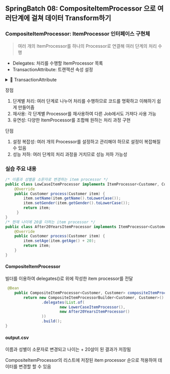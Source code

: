 ## SpringBatch 08: CompositeItemProcessor 으로 여러단계에 걸쳐 데이터 Transform하기

### CompositeItemProcessor: ItemProcessor 인터페이스 구현체
> 여러 개의 ItemProcessor를 하나의 Processor로 연결해 여러 단계의 처리 수행

- Delegates: 처리를 수행할 ItemProcessor 목록
- TransactionAttribute: 트랜잭션 속성 설정

<details>
<summary>🔽 TransactionAttribute </summary>

### ChatGPT에게 물어본 내용
TransactionAttribute는 Spring Batch에서 **CompositeItemProcessor**와 같은 프로세서 또는 단위 작업(step) 내에서 트랜잭션의 동작 방식을 제어하기 위해 사용됩니다.

TransactionAttribute는 Spring의 트랜잭션 관리에서 제공하는 인터페이스로, 트랜잭션의 속성(전파 수준, 격리 수준, 타임아웃 등)을 설정하는 역할을 합니다.

기본적으로 CompositeItemProcessor는 트랜잭션 경계 내에서 작동합니다. 이는 프로세서에서 발생하는 작업이 현재의 트랜잭션에 포함된다는 뜻이며,
TransactionAttribute를 사용하면 CompositeItemProcessor 또는 개별 프로세서의 트랜잭션 동작을 세부적으로 제어할 수 있습니다.

#### 주요 TransactionAttribute 설정
TransactionAttribute를 사용하면 다음 속성을 설정할 수 있습니다:
1.	전파 수준(Propagation): 트랜잭션이 이미 존재하는 경우 새로운 트랜잭션을 생성할지, 기존 트랜잭션을 사용할지 결정
   
       예: REQUIRED, REQUIRES_NEW, MANDATORY 등
  	
2.	격리 수준(Isolation Level): 트랜잭션이 다른 트랜잭션과 데이터를 공유하는 방식을 설정

  	예: READ_COMMITTED, REPEATABLE_READ, SERIALIZABLE 등
  	
3.	읽기 전용(Read-only): 트랜잭션이 읽기 전용으로 작동할지 설정 (쓰기 작업을 방지할 수 있음)
   
4.	타임아웃(Timeout): 트랜잭션이 특정 시간 초과 후 롤백되도록 설정

5.	롤백 규칙(Rollback Rules): 특정 예외 발생 시 트랜잭션을 롤백하도록 설정

</details>

장점
1. 단계별 처리: 여러 단계로 나누어 처리를 수행하므로 코드를 명확하고 이해하기 쉽게 만들어줌
2. 재사용: 각 단계별 Processor를 재사용하여 다른 Job에서도 가져다 사용 가능
3. 유연성: 다양한 ItemProcessor를 조합해 원하는 처리 과정 구현

단점
1. 설정 복잡성: 여러 개의 Processor를 설정하고 관리해야 하므로 설정이 복잡해질 수 있음
2. 성능 저하: 여러 단계의 처리 과정을 거치므로 성능 저하 가능성

### 실습 주요 내용
``` java
/* 이름과 성별을 소문자로 변경하는 item processor */
public class LowCaseItemProcessor implements ItemProcessor<Customer, Customer> {
    @Override
    public Customer process(Customer item) {
        item.setName(item.getName().toLowerCase());
        item.setGender(item.getGender().toLowerCase());
        return item;
     }
}
/* 현재 나이에 20을 더하는 item processor */
public class After20YearsItemProcessor implements ItemProcessor<Customer, Customer> {
    @Override
    public Customer process(Customer item) {
        item.setAge(item.getAge() + 20);
        return item;
    }
}
```
#### CompositeItemProcessor
빌더를 이용하여 delegates()로 위에 작성한 item processor를 전달
``` java
 @Bean
    public CompositeItemProcessor<Customer, Customer> compositeItemProcessor() {
        return new CompositeItemProcessorBuilder<Customer, Customer>()
                .delegates(List.of(
                        new LowerCaseItemProcessor(),
                        new After20YearsItemProcessor()
                ))
                .build();
}
```
#### output.csv
이름과 성별이 소문자로 변경되고 나이는 + 20살이 된 결과가 저장됨

CompositeItemProcessor의 리스트에 저장된 item processor 순으로 적용하여 데이터를 변경할 할 수 있음

